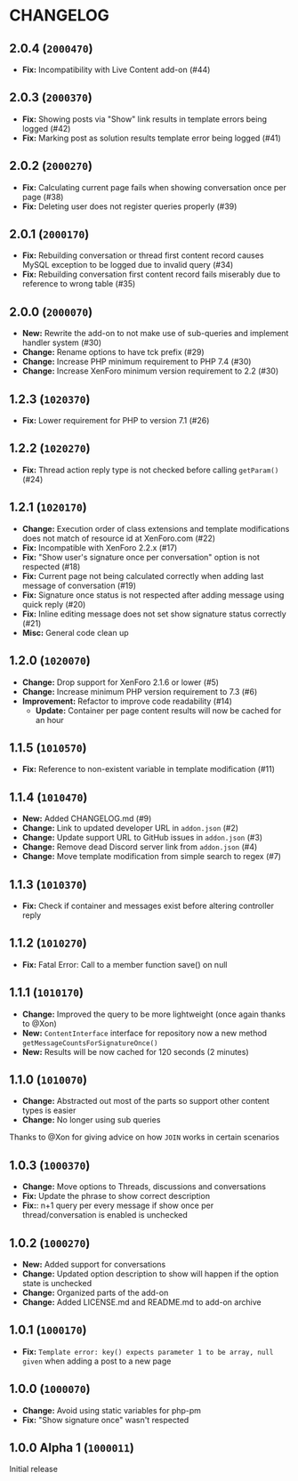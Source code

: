 CHANGELOG
==========================

## 2.0.4 (`2000470`)

- **Fix:** Incompatibility with Live Content add-on (#44)

## 2.0.3 (`2000370`)

- **Fix:** Showing posts via "Show" link results in template errors being logged (#42)
- **Fix:** Marking post as solution results template error being logged (#41)

## 2.0.2 (`2000270`)

- **Fix:** Calculating current page fails when showing conversation once per page (#38)
- **Fix:** Deleting user does not register queries properly (#39)

## 2.0.1 (`2000170`)

- **Fix:** Rebuilding conversation or thread first content record causes MySQL exception to be logged due to invalid query (#34)
- **Fix:** Rebuilding conversation first content record fails miserably due to reference to wrong table (#35)

## 2.0.0 (`2000070`)

- **New:** Rewrite the add-on to not make use of sub-queries and implement handler system (#30)
- **Change:** Rename options to have tck prefix (#29)
- **Change:** Increase PHP minimum requirement to PHP 7.4 (#30)
- **Change:** Increase XenForo minimum version requirement to 2.2 (#30)

## 1.2.3 (`1020370`)

- **Fix:** Lower requirement for PHP to version 7.1 (#26)

## 1.2.2 (`1020270`)

- **Fix:** Thread action reply type is not checked before calling `getParam()` (#24)

## 1.2.1 (`1020170`)

- **Change:** Execution order of class extensions and template modifications does not match of resource id at XenForo.com (#22)
- **Fix:** Incompatible with XenForo 2.2.x (#17)
- **Fix:** "Show user's signature once per conversation" option is not respected (#18)
- **Fix:** Current page not being calculated correctly when adding last message of conversation (#19)
- **Fix:** Signature once status is not respected after adding message using quick reply (#20)
- **Fix:** Inline editing message does not set show signature status correctly (#21)
- **Misc:** General code clean up

## 1.2.0 (`1020070`)

- **Change:** Drop support for XenForo 2.1.6 or lower (#5)
- **Change:** Increase minimum PHP version requirement to 7.3 (#6)
- **Improvement:** Refactor to improve code readability (#14)
  - **Update:** Container per page content results will now be cached for an hour

## 1.1.5 (`1010570`)

- **Fix:** Reference to non-existent variable in template modification (#11)

## 1.1.4 (`1010470`)

- **New:** Added CHANGELOG.md (#9)
- **Change:** Link to updated developer URL in `addon.json` (#2)
- **Change:** Update support URL to GitHub issues in `addon.json` (#3)
- **Change:** Remove dead Discord server link from `addon.json` (#4)
- **Change:** Move template modification from simple search to regex (#7)

## 1.1.3 (`1010370`)

- **Fix:** Check if container and messages exist before altering controller reply

## 1.1.2 (`1010270`)

- **Fix:** Fatal Error: Call to a member function save() on null

## 1.1.1 (`1010170`)

- **Change:** Improved the query to be more lightweight (once again thanks to @Xon)
- **New:** `ContentInterface` interface for repository now a new method `getMessageCountsForSignatureOnce()`
- **New:** Results will be now cached for 120 seconds (2 minutes)

## 1.1.0 (`1010070`)

- **Change:** Abstracted out most of the parts so support other content types is easier
- **Change:** No longer using sub queries

Thanks to @Xon for giving advice on how `JOIN` works in certain scenarios

## 1.0.3 (`1000370`)

- **Change:** Move options to Threads, discussions and conversations
- **Fix:** Update the phrase to show correct description
- **Fix:**: n+1 query per every message if show once per thread/conversation is enabled is unchecked

## 1.0.2 (`1000270`)

- **New:** Added support for conversations
- **Change:** Updated option description to show will happen if the option state is unchecked
- **Change:** Organized parts of the add-on
- **Change:** Added LICENSE.md and README.md to add-on archive

## 1.0.1 (`1000170`)

- **Fix:** `Template error: key() expects parameter 1 to be array, null given` when adding a post to a new page

## 1.0.0 (`1000070`)

- **Change:** Avoid using static variables for php-pm
- **Fix:** "Show signature once" wasn't respected

## 1.0.0 Alpha 1 (`1000011`)

Initial release